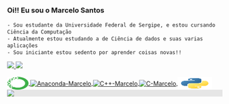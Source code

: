 ### Oi!! Eu sou o Marcelo Santos
    - Sou estudante da Universidade Federal de Sergipe, e estou cursando Ciência da Computação
    - Atualmente estou estudando a de Ciência de dados e suas varias aplicações
    - Sou iniciante estou sedento por aprender coisas novas!!

<div>
  <a href="https://github.com/MarceloStos">
  <img height="140em" src="https://github-readme-stats.vercel.app/api?username=marcelostos&show_icons=true&theme=chartreuse-dark&include_all_commits=true&count_private=true"/>
  <img height="140em" src="https://github-readme-stats.vercel.app/api/top-langs/?username=marcelostos&layout=compact&langs_count=7&theme=chartreuse-dark"/>
</div>
<div style="display: inline_block"><br>
  
  <img align="center" alt="GitHub-Marcelo" height="30" width="50" src="https://raw.githubusercontent.com/devicons/devicon/55609aa5bd817ff167afce0d965585c92040787a/icons/anaconda/anaconda-original.svg">
  <img align="center" alt="Anaconda-Marcelo" height="30" width="96" src="https://camo.githubusercontent.com/fbc3df79ffe1a99e482b154b29262ecbb10d6ee4ed22faa82683aa653d72c4e1/68747470733a2f2f696d672e736869656c64732e696f2f62616467652f4769744875622d3130303030303f7374796c653d666f722d7468652d6261646765266c6f676f3d676974687562266c6f676f436f6c6f723d7768697465">
  <img align="center" alt="C++-Marcelo" height="30" width="72" src="https://camo.githubusercontent.com/121f5000155889c0642b8a6b2a33a7f5fbe5c32d9133dac405ac269da15fcf94/68747470733a2f2f696d672e736869656c64732e696f2f62616467652f432532422532422d3030353939433f7374796c653d666f722d7468652d6261646765266c6f676f3d63253242253242266c6f676f436f6c6f723d7768697465">
  <img align="center" alt="C-Marcelo" height="30" width="40" src="https://camo.githubusercontent.com/3e1012ffd12fb3c5a64eb49efb221ba71e9c84bb12f64b2a230351ae5a831da3/68747470733a2f2f696d672e736869656c64732e696f2f62616467652f432d3030353939433f7374796c653d666f722d7468652d6261646765266c6f676f3d63266c6f676f436f6c6f723d7768697465">
  <img align="center" alt="Python-Marcelo" height="30" width="80" src="https://raw.githubusercontent.com/devicons/devicon/55609aa5bd817ff167afce0d965585c92040787a/icons/python/python-original.svg">
 
  <img style="display: block;-webkit-user-select: none;margin: auto;background-color: hsl(0, 0%, 90%);" src="https://www.mateuswanderley.com.br/under_construction.gif">
</div>

